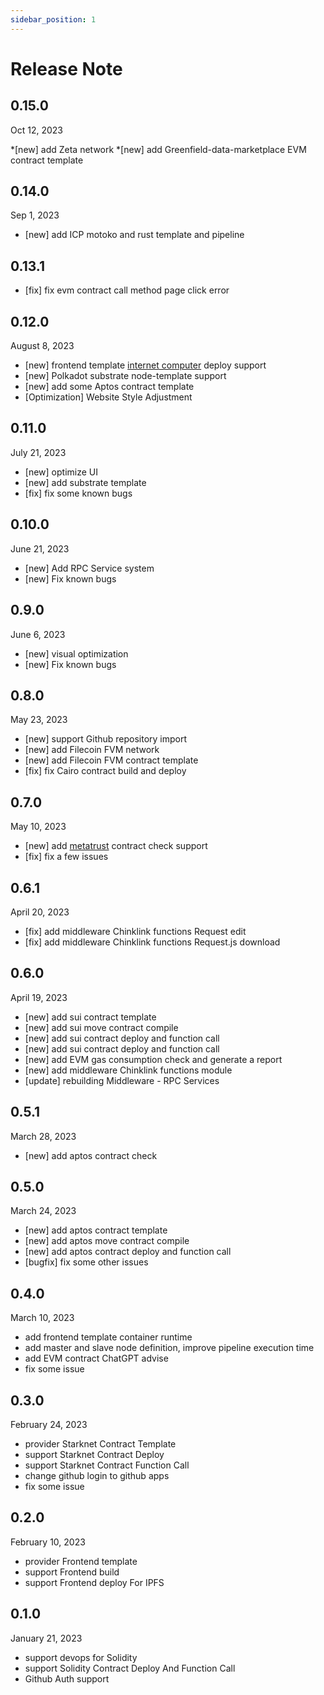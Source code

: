 ```yaml
---
sidebar_position: 1
---
```


# Release Note

## 0.15.0 

Oct 12, 2023

*[new] add Zeta network
*[new] add Greenfield-data-marketplace EVM contract template

## 0.14.0

Sep 1, 2023

* [new] add ICP motoko and rust template and pipeline

## 0.13.1

* [fix] fix evm contract call method page click error 

## 0.12.0

August 8, 2023

* [new] frontend template [internet computer](https://internetcomputer.org/) deploy support
* [new] Polkadot substrate node-template support
* [new] add some Aptos contract template
* [Optimization] Website Style Adjustment

## 0.11.0

July 21, 2023

* [new] optimize UI
* [new] add substrate template 
* [fix] fix some known bugs

## 0.10.0

June 21, 2023

* [new] Add RPC Service system
* [new] Fix known bugs

## 0.9.0
June 6, 2023
* [new] visual optimization
* [new] Fix known bugs

## 0.8.0
May 23, 2023

* [new] support Github repository import 
* [new] add Filecoin FVM network
* [new] add Filecoin FVM contract template
* [fix] fix Cairo contract build and deploy

## 0.7.0 

May 10, 2023

* [new] add [metatrust](https://app.metatrust.io/) contract check support
* [fix] fix a few issues

## 0.6.1

April 20, 2023

* [fix] add middleware Chinklink functions Request edit
* [fix] add middleware Chinklink functions Request.js download

## 0.6.0

April 19, 2023

* [new] add sui contract template
* [new] add sui move contract compile
* [new] add sui contract deploy and function call
* [new] add sui contract deploy and function call
* [new] add EVM gas consumption check and generate a report
* [new] add middleware Chinklink functions module
* [update] rebuilding Middleware - RPC Services

## 0.5.1

March 28, 2023

* [new] add aptos contract check

## 0.5.0

March 24, 2023

* [new] add aptos contract template
* [new] add aptos move contract compile
* [new] add aptos contract deploy and function call
* [bugfix] fix some other issues

## 0.4.0

March 10, 2023

* add frontend template container runtime
* add master and slave node definition, improve pipeline execution time
* add EVM contract ChatGPT advise
* fix some issue

## 0.3.0

February 24, 2023

* provider Starknet Contract Template
* support Starknet Contract Deploy
* support Starknet Contract Function Call
* change github login to github apps
* fix some issue

## 0.2.0  

February 10, 2023

* provider Frontend template
* support Frontend build
* support Frontend deploy For IPFS

## 0.1.0

January 21, 2023

* support devops for Solidity
* support Solidity Contract Deploy And Function Call
* Github Auth support
